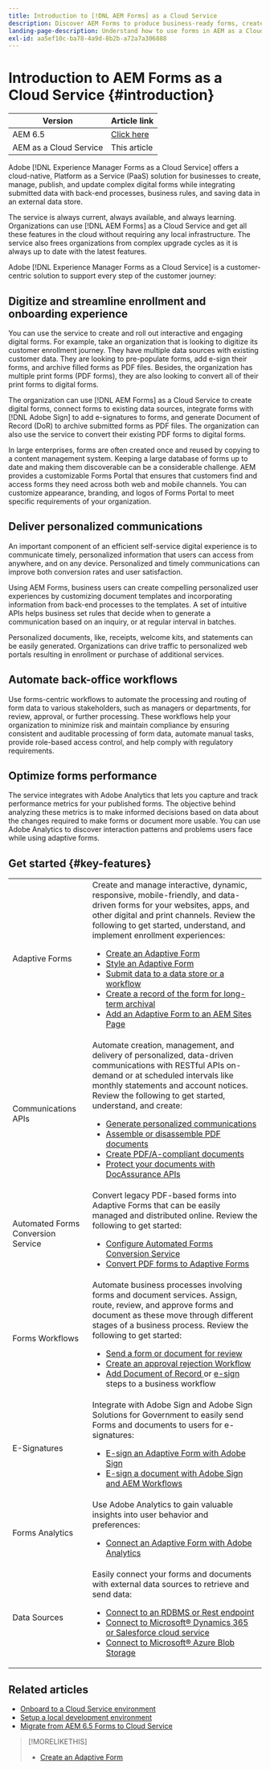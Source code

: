 ```yaml
---
title: Introduction to [!DNL AEM Forms] as a Cloud Service
description: Discover AEM Forms to produce business-ready forms, create business process workflows, and use document services to produce and protect documents.
landing-page-description: Understand how to use forms in AEM as a Cloud Service.
exl-id: aa5ef10c-ba78-4a9d-8b2b-a72a7a306888
---
```


# Introduction to AEM Forms as a Cloud Service {#introduction}

| Version | Article link |
| -------- | ---------------------------- |
| AEM 6.5  |    [Click here](https://experienceleague.adobe.com/docs/experience-manager-65/forms/home.html)                  |
| AEM as a Cloud Service     | This article        |


Adobe [!DNL Experience Manager Forms as a Cloud Service] offers a cloud-native, Platform as a Service (PaaS) solution for businesses to create, manage, publish, and update complex digital forms while integrating submitted data with back-end processes, business rules, and saving data in an external data store. 

The service is always current, always available, and always learning. Organizations can use [!DNL AEM Forms] as a Cloud Service and get all these features in the cloud without requiring any local infrastructure. The service also frees organizations from complex upgrade cycles as it is always up to date with the latest features.

Adobe [!DNL Experience Manager Forms as a Cloud Service] is a customer-centric solution to support every step of the customer journey: 


## Digitize and streamline enrollment and onboarding experience 

You can use the service to create and roll out interactive and engaging digital forms. For example, take an organization that is looking to digitize its customer enrollment journey. They have multiple data sources with existing customer data. They are looking to pre-populate forms, add e-sign their forms, and archive filled forms as PDF files. Besides, the organization has multiple print forms (PDF forms), they are also looking to convert all of their print forms to digital forms.

The organization can use [!DNL AEM Forms] as a Cloud Service to create digital forms, connect forms to existing data sources, integrate forms with [!DNL Adobe Sign] to add e-signatures to forms, and generate Document of Record (DoR) to archive submitted forms as PDF files. The organization can also use the service to convert their existing PDF forms to digital forms.

In large enterprises, forms are often created once and reused by copying to a content management system. Keeping a large database of forms up to date and making them discoverable can be a considerable challenge. AEM provides a customizable Forms Portal that ensures that customers find and access forms they need across both web and mobile channels. You can customize appearance, branding, and logos of Forms Portal to meet specific requirements of your organization. 

## Deliver personalized communications

An important component of an efficient self-service digital experience is to communicate timely, personalized information that users can access from anywhere, and on any device. Personalized and timely communications can improve both conversion rates and user satisfaction.

Using AEM Forms, business users can create compelling personalized user experiences by customizing document templates and incorporating information from back-end processes to the templates. A set of intuitive APIs helps business set rules that decide when to generate a communication based on an inquiry, or at regular interval in batches. 


Personalized documents, like, receipts, welcome kits, and statements can be easily generated. Organizations can drive traffic to personalized web portals resulting in enrollment or purchase of additional services.


## Automate back-office workflows

Use forms-centric workflows to automate the processing and routing of form data to various stakeholders, such as managers or departments, for review, approval, or further processing. These workflows help your organization to minimize risk and maintain compliance by ensuring consistent and auditable processing of form data, automate manual tasks, provide role-based access control, and help comply with regulatory requirements. 


## Optimize forms performance 

The service integrates with Adobe Analytics that lets you capture and track performance metrics for your published forms. The objective behind analyzing these metrics is to make informed decisions based on data about the changes required to make forms or document more usable. You can use Adobe Analytics to discover interaction patterns and problems users face while using adaptive forms. 


## Get started {#key-features}

|||
|---|---|
| Adaptive Forms |Create and manage interactive, dynamic, responsive, mobile-friendly, and data-driven forms for your websites, apps, and other digital and print channels. Review the following to get started, understand, and implement enrollment experiences: <ul><li><a href="https://experienceleague.adobe.com/docs/experience-manager-cloud-service/content/forms/adaptive-forms-authoring/authoring-adaptive-forms-foundation-components/create-an-adaptive-form-on-forms-cs/creating-adaptive-form.html"> Create an Adaptive Form </a></li><li><a href="https://experienceleague.adobe.com/docs/experience-manager-cloud-service/content/forms/adaptive-forms-authoring/authoring-adaptive-forms-foundation-components/create-an-adaptive-form-on-forms-cs/themes.html">Style an Adaptive Form</a></li><li><a href="https://experienceleague.adobe.com/docs/experience-manager-cloud-service/content/forms/adaptive-forms-authoring/authoring-adaptive-forms-foundation-components/configure-submit-actions-and-metadata-submission/configuring-submit-actions.html#enabling-server-side-validation-br"> Submit data to a data store or a workflow</a></li><li><a href="https://experienceleague.adobe.com/docs/experience-manager-cloud-service/content/forms/adaptive-forms-authoring/authoring-adaptive-forms-foundation-components/generate-document-of-record-for-non-xfa-based-adaptive-forms.html"> Create a record of the form for long-term archival</a></li><li><a href="https://experienceleague.adobe.com/docs/experience-manager-65/forms/adaptive-forms-basic-authoring/create-or-add-an-adaptive-form-to-aem-sites-page.html?lang=en"> Add an Adaptive Form to an AEM Sites Page</a></li></ul>|
| Communications APIs  | Automate creation, management, and delivery of personalized, data-driven communications with RESTful APIs  on-demand or at scheduled intervals like monthly statements and account notices. Review the following to get started, understand, and create: <ul><li><a href="https://experienceleague.adobe.com/docs/experience-manager-cloud-service/content/forms/using-communications/aem-forms-cloud-service-communications-introduction.html?#document-generation"> Generate personalized communications </a> </li><li><a href="https://experienceleague.adobe.com/docs/experience-manager-cloud-service/content/forms/using-communications/aem-forms-cloud-service-communications-introduction.html?#document-manipulation"> Assemble or disassemble PDF documents </a> </li><li><a href="https://experienceleague.adobe.com/docs/experience-manager-cloud-service/content/forms/using-communications/aem-forms-cloud-service-communications-introduction.html?#convert-to-and-validate-pdf%2Fa-compliant-documents">Create PDF/A-compliant documents </a></li><li><a href="https://experienceleague.adobe.com/docs/experience-manager-cloud-service/content/forms/using-communications/aem-forms-cloud-service-communications-introduction.html">Protect your documents with DocAssurance APIs</a></li></ul>|
| Automated Forms Conversion Service |Convert legacy PDF-based forms into Adaptive Forms that can be easily managed and distributed online. Review the following to get started: <ul><li><a href="https://experienceleague.adobe.com/docs/aem-forms-automated-conversion-service/using/configure-service.html">Configure Automated Forms Conversion Service</a></li><li><a href="https://experienceleague.adobe.com/docs/aem-forms-automated-conversion-service/using/convert-existing-forms-to-adaptive-forms.html">Convert PDF forms to Adaptive Forms</a></li></ul>|
| Forms Workflows |Automate business processes involving forms and document services. Assign, route, review, and approve forms and document as these move through different stages of a business process. Review the following to get started:  <ul><li><a href="https://experienceleague.adobe.com/docs/experience-manager-cloud-service/content/forms/adaptive-forms-authoring/authoring-adaptive-forms-foundation-components/create-reviews-forms.html">Send a form or document for review</a></li><li><a href="https://experienceleague.adobe.com/docs/experience-manager-cloud-service/content/forms/create-form-centric-workflows/aem-forms-workflow-step-reference.html?#assign-task-step">Create an approval rejection Workflow</a></li><li><a href="https://experienceleague.adobe.com/docs/experience-manager-cloud-service/content/forms/create-form-centric-workflows/aem-forms-workflow-step-reference.html?#generate-document-of-record-step">Add Document of Record </a> or <a href="https://experienceleague.adobe.com/docs/experience-manager-cloud-service/content/forms/create-form-centric-workflows/aem-forms-workflow-step-reference.html?#sign-document-step"> e-sign </a> steps to a business workflow</a></li></ul>|
| E-Signatures |Integrate with Adobe Sign and Adobe Sign Solutions for Government to easily send Forms and documents to users for e-signatures: <ul><li><a href="https://experienceleague.adobe.com/docs/experience-manager-cloud-service/content/forms/adaptive-forms-authoring/authoring-adaptive-forms-foundation-components/use-adobe-sign/working-with-adobe-sign.html">E-sign an Adaptive Form with Adobe Sign </a></li><li></a> <a href="https://experienceleague.adobe.com/docs/experience-manager-cloud-service/content/forms/create-form-centric-workflows/aem-forms-workflow-step-reference.html?lang=en#sign-document-step">E-sign a document with Adobe Sign and AEM Workflows</a></li></ul>|
| Forms Analytics |Use Adobe Analytics to gain valuable insights into user behavior and preferences: <ul><li><a href="https://experienceleague.adobe.com/docs/experience-manager-cloud-service/content/forms/integrate/services/enable-adobe-analytics-adaptive-form-using-experience-cloud-setup-automation.html">Connect an Adaptive Form with Adobe Analytics</a></li></ul>|
| Data Sources |Easily connect your forms and documents with external data sources to retrieve and send data: <ul><li><a href="https://experienceleague.adobe.com/docs/experience-manager-cloud-service/content/forms/integrate/use-form-data-model/configure-data-sources.html?lang=en">Connect to an RDBMS or Rest endpoint</a></li><li><a href="https://experienceleague.adobe.com/docs/experience-manager-cloud-service/content/forms/integrate/use-form-data-model/configure-msdynamics-salesforce.html?lang=en">Connect to Microsoft&reg; Dynamics 365 or Salesforce cloud service</a></li><li><a href="https://experienceleague.adobe.com/docs/experience-manager-cloud-service/content/forms/integrate/use-form-data-model/configure-azure-storage.html?lang=en">Connect to Microsoft&reg; Azure Blob Storage</a></li></ul>|


## Related articles

* [Onboard to a Cloud Service environment](/help/forms/setup-forms-cloud-service.md)
* [Setup a local development environment](/help/forms/setup-local-development-environment.md)
* [Migrate from AEM 6.5 Forms to Cloud Service](/help/forms/migrate-to-forms-as-a-cloud-service.md)

>[!MORELIKETHIS]
>
>* [Create an Adaptive Form](/help/forms/creating-adaptive-form-core-components.md)

